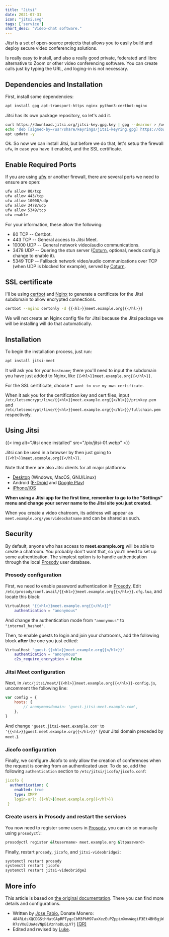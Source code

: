 ```yaml
---
title: "Jitsi"
date: 2021-07-31
icon: "jitsi.svg"
tags: ['service']
short_desc: "Video-chat software."
---
```


<dfn>Jitsi</dfn> is a set of open-source projects that allows you to easily
build and deploy secure video conferencing solutions.

Is really easy to install, and also a really good private, federated and
libre alternative to Zoom or other video conferencing software. You can
create calls just by typing the URL, and loging-in is not necessary.

## Dependencies and Installation

First, install some dependencies:

```sh
apt install gpg apt-transport-https nginx python3-certbot-nginx
```

Jitsi has its own package repository, so let\'s add it.

```bash
curl https://download.jitsi.org/jitsi-key.gpg.key | gpg --dearmor > /usr/share/keyrings/jitsi-keyring.gpg
echo 'deb [signed-by=/usr/share/keyrings/jitsi-keyring.gpg] https://download.jitsi.org stable/' > /etc/apt/sources.list.d/jitsi-stable.list
apt update -y
```

Ok. So now we can install Jitsi, but before we do that, let\'s setup the
firewall `ufw`, in case you have it enabled, and the SSL certificate.

## Enable Required Ports

If you are using [ufw](/ufw) or another firewall, there are several
ports we need to ensure are open:

```sh
ufw allow 80/tcp
ufw allow 443/tcp
ufw allow 10000/udp
ufw allow 3478/udp
ufw allow 5349/tcp
ufw enable
```

For your information, these allow the following:

- 80 TCP -- Certbot.
- 443 TCP -- General access to Jitsi Meet.
- 10000 UDP -- General network video/audio communications.
- 3478 UDP -- Quering the stun server ([Coturn](/coturn), optional, needs config.js change to enable it).
- 5349 TCP -- Fallback network video/audio communications over TCP (when UDP is blocked for example), served by [Coturn](/coturn).

## SSL certificate

I\'ll be using [certbot](/basic/certbot) and
[Nginx](/basic/nginx) to generate a certificate for the
Jitsi subdomain to allow encrypted connections.

```sh
certbot --nginx certonly -d {{<hl>}}meet.example.org{{</hl>}}
```

We will not create an Nginx config file for Jitsi because the Jitsi
package we will be installing will do that automatically.

## Installation

To begin the installation process, just run:

```sh
apt install jitsi-meet
```

It will ask you for your `hostname`; there you\'ll need to input the
subdomain you have just added to Nginx, like `{{<hl>}}meet.example.org{{</hl>}}`.

For the SSL certificate, choose `I want to use my own certificate`.

When it ask you for the certification key and cert files, input
`/etc/letsencrypt/live/{{<hl>}}meet.example.org{{</hl>}}/privkey.pem` and
`/etc/letsencrypt/live/{{<hl>}}meet.example.org{{</hl>}}/fullchain.pem` respectively.

## Using Jitsi

{{< img alt="Jitsi once installed" src="/pix/jitsi-01.webp" >}}

Jitsi can be used in a browser by then just going to `{{<hl>}}meet.example.org{{</hl>}}`.

Note that there are also Jitsi clients for all major platforms:

-   [Desktop](https://desktop.jitsi.org/Main/Download.html) (Windows,
    MacOS, GNU/Linux)
-   Android ([F-Droid](https://f-droid.org/en/packages/org.jitsi.meet/)
    and [Google
    Play](https://play.google.com/store/apps/details?id=org.jitsi.meet))
-   [iPhone/iOS](https://apps.apple.com/us/app/jitsi-meet/id1165103905)

**When using a Jitsi app for the first time, remember to go to the
\"Settings\" menu and change your server name to the Jitsi site you just
created.**

When you create a video chatroom, its address will appear as
`meet.example.org/yourvideochatname` and can be shared as such.

## Security

By default, anyone who has access to **meet.example.org** will be able
to create a chatroom. You probably don\'t want that, so you\'ll need to
set up some authentication. The simplest option is to handle
authentication through the local [Prosody](/prosody) user
database.

### Prosody configuration

First, we need to enable password authentication in
[Prosody](/prosody). Edit
`/etc/prosody/conf.avail/{{<hl>}}meet.example.org{{</hl>}}.cfg.lua`, and locate this
block:

```lua
VirtualHost "{{<hl>}}meet.example.org{{</hl>}}"
    authentication = "anonymous"
```

And change the authentication mode from `"anonymous"` to
`"internal_hashed"`.

Then, to enable guests to login and join your chatrooms, add the
following block **after** the one you just edited:

```lua
VirtualHost "guest.{{<hl>}}meet.example.org{{</hl>}}"
    authentication = "anonymous"
    c2s_require_encryption = false
```

### Jitsi Meet configuration

Next, in `/etc/jitsi/meet/{{<hl>}}meet.example.org{{</hl>}}-config.js`, uncomment the
following line:

```js
var config = {
    hosts: {
        // anonymousdomain: 'guest.jitsi-meet.example.com',
    },
}
```

And change `'guest.jitsi-meet.example.com'` to
`'{{<hl>}}guest.meet.example.org{{</hl>}}'` (your Jitsi domain preceded by `meet.`).

### Jicofo configuration

Finally, we configure Jicofo to only allow the creation of conferences
when the request is coming from an authenticated user. To do so, add the
following `authentication` section to `/etc/jitsi/jicofo/jicofo.conf`:

```yaml
jicofo {
  authentication: {
    enabled: true
    type: XMPP
    login-url: {{<hl>}}meet.example.org{{</hl>}}
 }
```

### Create users in Prosody and restart the services

You now need to register some users in [Prosody](/prosody), you
can do so manually using `prosodyctl`:

```sh
prosodyctl register &ltusername> meet.example.org &ltpassword>
```

Finally, restart `prosody`, `jicofo`, and `jitsi-videobridge2`:

```sh
systemctl restart prosody
systemctl restart jicofo
systemctl restart jitsi-videobridge2
```

## More info

This article is based on [the original
documentation](https://jitsi.github.io/handbook/docs/devops-guide/devops-guide-quickstart).
There you can find more details and configurations.

-   Written by [Jose Fabio.](https://josefabio.com)
    Donate Monero:
    `484RLdsXQCDGSthNatGApRPTyqcCbM3PkM97axXezEuPZppimXmwWegiF3Et4BHBgjWR7sVXuEUoAeVNpBiVznhoDLqLV7j`
    [\[QR\]](https://josefabio.com/figures/monero.jpg)
-   Edited and revised by [Luke](https://lukesmith.xyz).
